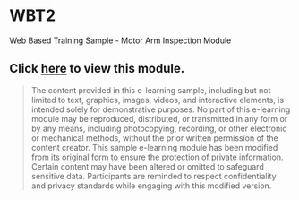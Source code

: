 # WBT2
Web Based Training Sample - Motor Arm Inspection Module

Click [here](https://vrbabapancake.github.io/WBT2/) to view this module.  
---

>The content provided in this e-learning sample, including but not limited to text, graphics, images, videos, and interactive elements, is intended solely for demonstrative purposes. No part of this e-learning module may be reproduced, distributed, or transmitted in any form or by any means, including photocopying, recording, or other electronic or mechanical methods, without the prior written permission of the content creator.
>This sample e-learning module has been modified from its original form to ensure the protection of private information. Certain content may have been altered or omitted to safeguard sensitive data. Participants are reminded to respect confidentiality and privacy standards while engaging with this modified version. 

